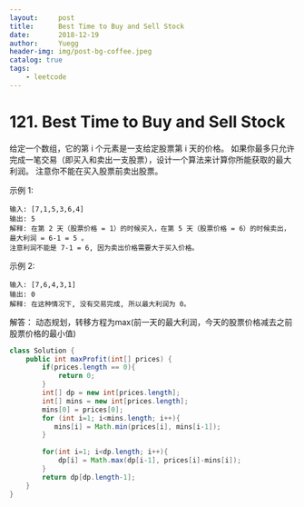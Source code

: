 ```yaml
---
layout:     post
title:      Best Time to Buy and Sell Stock
date:       2018-12-19
author:     Yuegg
header-img: img/post-bg-coffee.jpeg
catalog: true
tags:
    - leetcode
---
```

# 121. Best Time to Buy and Sell Stock

  给定一个数组，它的第 i 个元素是一支给定股票第 i 天的价格。
如果你最多只允许完成一笔交易（即买入和卖出一支股票），设计一个算法来计算你所能获取的最大利润。
注意你不能在买入股票前卖出股票。

示例 1:
```
输入: [7,1,5,3,6,4]
输出: 5
解释: 在第 2 天（股票价格 = 1）的时候买入，在第 5 天（股票价格 = 6）的时候卖出，最大利润 = 6-1 = 5 。
注意利润不能是 7-1 = 6, 因为卖出价格需要大于买入价格。
```

示例 2:
```
输入: [7,6,4,3,1]
输出: 0
解释: 在这种情况下, 没有交易完成, 所以最大利润为 0。
```

解答：
动态规划，转移方程为max(前一天的最大利润，今天的股票价格减去之前股票价格的最小值)

```java
class Solution {
    public int maxProfit(int[] prices) {
        if(prices.length == 0){
            return 0;
        }
        int[] dp = new int[prices.length];
        int[] mins = new int[prices.length];
        mins[0] = prices[0];
        for (int i=1; i<mins.length; i++){
           mins[i] = Math.min(prices[i], mins[i-1]);
        }
        
        for(int i=1; i<dp.length; i++){
            dp[i] = Math.max(dp[i-1], prices[i]-mins[i]);
        }
        return dp[dp.length-1];
    }
}
```
